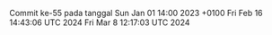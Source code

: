 Commit ke-55 pada tanggal Sun Jan 01 14:00 2023 +0100
Fri Feb 16 14:43:06 UTC 2024
Fri Mar  8 12:17:03 UTC 2024
